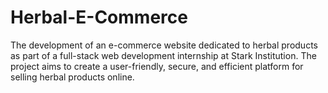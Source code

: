 # Herbal-E-Commerce
The development of an e-commerce website dedicated to herbal products as part of a full-stack web development internship at Stark Institution. The project aims to create a user-friendly, secure, and efficient platform for selling herbal products online. 
